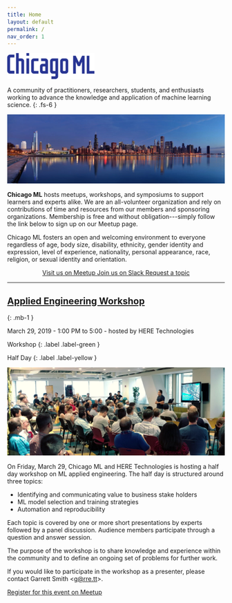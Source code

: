 ```yaml
---
title: Home
layout: default
permalink: /
nav_order: 1
---
```


<img src="/assets/images/logo-blue.svg" style="height:60px" class="mt-3">

A community of practitioners, researchers, students, and enthusiasts
working to advance the knowledge and application of machine learning
science.
{: .fs-6 }

![](/assets/images/Chicago_sunrise_1.jpg)

<b>Chicago ML</b> hosts meetups, workshops, and symposiums to support
learners and experts alike. We are an all-volunteer organization and
rely on contributions of time and resources from our members and
sponsoring organizations. Membership is free and without
obligation---simply follow the link below to sign up on our Meetup
page.

Chicago ML fosters an open and welcoming environment to everyone
regardless of age, body size, disability, ethnicity, gender identity
and expression, level of experience, nationality, personal appearance,
race, religion, or sexual identity and orientation.

<center class="my-5">
<a href="https://www.meetup.com/Chicago-ML/" class="btn btn-primary py-3 px-5 mr-3" title="View our upcoming events and register.">Visit us on Meetup <i class="fab fa-meetup fa-lg ml-1"></i></a>
<a href="https://bit.ly/2S0zFAP" class="btn btn-secondary py-3 px-5 mr-3" title="Ask questions, make friends.">Join us on Slack <i class="fab fa-slack fa-lg ml-1"></i></a>
<a href="https://bit.ly/2GQlWKS" class="btn btn-secondary py-3 px-5" title="Let us know what you'd like to see or present.">Request a topic <i class="far fa-lightbulb fa-lg ml-1"></i></a>
</center>

---

## [Applied Engineering Workshop]()
{: .mb-1 }

March 29, 2019 - 1:00 PM to 5:00 - hosted by HERE Technologies

Workshop
{: .label .label-green }

Half Day
{: .label .label-yellow }

![](/assets/images/here-talk.jpg)

On Friday, March 29, Chicago ML and HERE Technologies is hosting a
half day workshop on ML applied engineering. The half day is
structured around three topics:

- Identifying and communicating value to business stake holders
- ML model selection and training strategies
- Automation and reproducibility

Each topic is covered by one or more short presentations by experts
followed by a panel discussion. Audience members participate through a
question and answer session.

The purpose of the workshop is to share knowledge and experience
within the community and to define an ongoing set of problems for
further work.

If you would like to participate in the workshop as a presenter,
    please contact Garrett Smith &lt;g@rre.tt&gt;.

<a href="https://www.meetup.com/Chicago-ML/" class="btn btn-default">Register for this event on Meetup <i class="fas fa-calendar-plus ml-1"></i></a>
